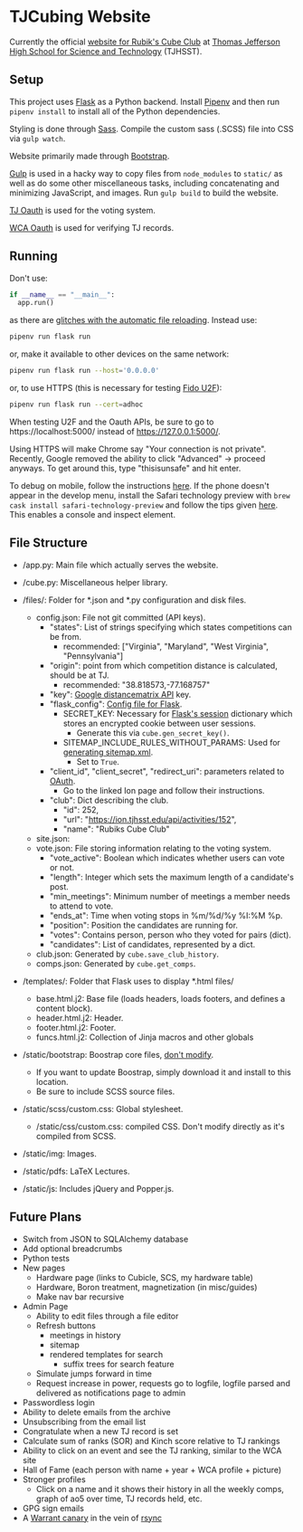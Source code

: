 # TJCubing Website

Currently the official [website for Rubik's Cube Club](https://activities.tjhsst.edu/cubing/) 
at [Thomas Jefferson High School for Science and Technology](https://tjhsst.fcps.edu/) (TJHSST).

## Setup
This project uses [Flask](http://flask.pocoo.org/) as a Python backend.
Install [Pipenv](https://docs.pipenv.org/en/latest/install/#installing-pipenv)
and then run `pipenv install` to install all of the Python dependencies.

Styling is done through [Sass](https://sass-lang.com/). Compile
the custom sass (.SCSS) file into CSS via `gulp watch`.

Website primarily made through [Bootstrap](https://getbootstrap.com).

[Gulp](https://gulpjs.com/) is used in a hacky way to copy files from
`node_modules` to `static/` as well as do some other miscellaneous
tasks, including concatenating and minimizing JavaScript, and images.
Run `gulp build` to build the website.

[TJ Oauth](https://ion.readthedocs.io/en/latest/developing/oauth.html)
is used for the voting system.

[WCA Oauth](https://github.com/thewca/worldcubeassociation.org/wiki/OAuth-documentation-notes)
is used for verifying TJ records.

## Running

Don't use:

```python
if __name__ == "__main__":
  app.run()
```

as there are [glitches with the automatic file reloading](http://flask.pocoo.org/docs/1.0/server/#in-code).
Instead use: 

```bash
pipenv run flask run 
```

or, make it available to other devices on the same network:
```bash
pipenv run flask run --host='0.0.0.0'
```

or, to use HTTPS (this is necessary for testing [Fido U2F](https://www.yubico.com/authentication-standards/fido-u2f/)):
```bash
pipenv run flask run --cert=adhoc
```

When testing U2F and the Oauth APIs, be sure to go to
https://localhost:5000/ instead of https://127.0.0.1:5000/.

Using HTTPS will make Chrome say "Your connection is not private".
Recently, Google removed the ability to click "Advanced" -> proceed anyways. 
To get around this, type "thisisunsafe" and hit enter.

To debug on mobile, follow the instructions
[here](https://appletoolbox.com/use-web-inspector-debug-mobile-safari/). If
the phone doesn't appear in the develop menu, install the Safari technology
preview with `brew cask install safari-technology-preview` and follow
the tips given [here](https://forums.developer.apple.com/thread/123530).
This enables a console and inspect element.

## File Structure

- /app.py: Main file which actually serves the website. 
- /cube.py: Miscellaneous helper library.
- /files/: Folder for *.json and *.py configuration and disk files.
  - config.json: File not git committed (API keys).
    - "states": List of strings specifying which states competitions can be from.
      - recommended: ["Virginia", "Maryland", "West Virginia", "Pennsylvania"]
    - "origin": point from which competition distance is calculated, should be at TJ.
      - recommended: "38.818573,-77.168757" 
    - "key": [Google distancematrix API](https://developers.google.com/maps/documentation/distance-matrix/start) key.
    - "flask_config": [Config file for Flask](http://flask.pocoo.org/docs/1.0/config/).
      - SECRET_KEY: Necessary for [Flask's session](http://flask.pocoo.org/docs/1.0/quickstart/#sessions) dictionary which stores an encrypted cookie between user sessions.
        - Generate this via `cube.gen_secret_key()`.
      - SITEMAP_INCLUDE_RULES_WITHOUT_PARAMS: Used for [generating sitemap.xml](https://flask-sitemap.readthedocs.io/en/latest/). 
        - Set to `True`.
    - "client_id", "client_secret", "redirect_uri": parameters related to [OAuth](https://requests-oauthlib.readthedocs.io/en/latest/).
      - Go to the linked Ion page and follow their instructions.
    - "club": Dict describing the club.
      - "id": 252, 
      - "url": "https://ion.tjhsst.edu/api/activities/152", 
      - "name": "Rubiks Cube Club"
  - site.json: 
  - vote.json: File storing information relating to the voting system.
    - "vote_active": Boolean which indicates whether users can vote or not.
    - "length": Integer which sets the maximum length of a candidate's post.
    - "min_meetings": Minimum number of meetings a member needs to attend to vote.
    - "ends_at": Time when voting stops in %m/%d/%y %I:%M %p.
    - "position": Position the candidates are running for.
    - "votes": Contains person, person who they voted for pairs (dict).
    - "candidates": List of candidates, represented by a dict.
  - club.json: Generated by `cube.save_club_history`.
  - comps.json: Generated by `cube.get_comps`.

- /templates/: Folder that Flask uses to display *.html files/
  - base.html.j2: Base file (loads headers, loads footers, and defines a content block).
  - header.html.j2: Header.
  - footer.html.j2: Footer. 
  - funcs.html.j2: Collection of Jinja macros and other globals


- /static/bootstrap: Boostrap core files, [don't modify](https://getbootstrap.com/docs/4.3/getting-started/theming/).
  - If you want to update Boostrap, simply download it and install to this location.
  - Be sure to include SCSS source files. 


- /static/scss/custom.css: Global stylesheet.
  - /static/css/custom.css: compiled CSS. Don't modify directly as it's compiled from SCSS.

- /static/img: Images.
- /static/pdfs: LaTeX Lectures.
- /static/js: Includes jQuery and Popper.js.

## Future Plans
- Switch from JSON to SQLAlchemy database
- Add optional breadcrumbs
- Python tests
- New pages
  - Hardware page (links to Cubicle, SCS, my hardware table)
  - Hardware, Boron treatment, magnetization (in misc/guides)
  - Make nav bar recursive
- Admin Page
  - Ability to edit files through a file editor 
  - Refresh buttons
    - meetings in history
    - sitemap
    - rendered templates for search
      - suffix trees for search feature
  - Simulate jumps forward in time
  - Request increase in power, requests go to logfile, logfile parsed and delivered as notifications page to admin
- Passwordless login
- Ability to delete emails from the archive
- Unsubscribing from the email list
- Congratulate when a new TJ record is set
- Calculate sum of ranks (SOR) and Kinch score relative to TJ rankings
- Ability to click on an event and see the TJ ranking, similar to the WCA site
- Hall of Fame (each person with name + year + WCA profile + picture)
- Stronger profiles
  - Click on a name and it shows their history in all the weekly comps, graph of ao5 over time, TJ records held, etc.
- GPG sign emails
- A [Warrant canary](https://www.eff.org/deeplinks/2014/04/warrant-canary-faq) 
in the vein of [rsync](https://www.rsync.net/resources/notices/canary.txt)

